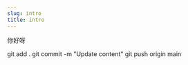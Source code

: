 ```yaml
---
slug: intro
title: intro
---
```


你好呀

git add .
git commit -m "Update content"
git push origin main
